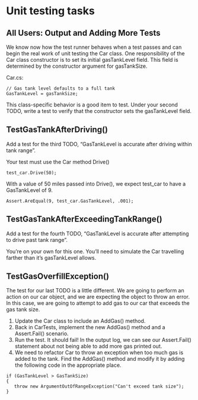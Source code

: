 # Unit testing tasks

## All Users: Output and Adding More Tests
We know now how the test runner behaves when a test passes and can begin the real work of unit testing the Car class. One responsibility of the Car class constructor is to set its initial gasTankLevel field. This field is determined by the constructor argument for gasTankSize.

Car.cs:
```
// Gas tank level defaults to a full tank
GasTankLevel = gasTankSize;
```

This class-specific behavior is a good item to test. Under your second TODO, write a test to verify that the constructor sets the gasTankLevel field.

## TestGasTankAfterDriving()
Add a test for the third TODO, “GasTankLevel is accurate after driving within tank range”.

Your test must use the Car method Drive()

`test_car.Drive(50);`

With a value of 50 miles passed into Drive(), we expect test_car to have a GasTankLevel of 9.

`Assert.AreEqual(9, test_car.GasTankLevel, .001);`

## TestGasTankAfterExceedingTankRange()
Add a test for the fourth TODO, “GasTankLevel is accurate after attempting to drive past tank range”.

You’re on your own for this one. You’ll need to simulate the Car travelling farther than it’s gasTankLevel allows.

## TestGasOverfillException()
The test for our last TODO is a little different. We are going to perform an action on our car object, and we are expecting the object to throw an error. In this case, we are going to attempt to add gas to our car that exceeds the gas tank size.

1. Update the Car class to include an AddGas() method.
2. Back in CarTests, implement the new AddGas() method and a Assert.Fail() scenario.
3. Run the test. It should fail! In the output log, we can see our Assert.Fail() statement about not being able to add more gas printed out.
4. We need to refactor Car to throw an exception when too much gas is added to the tank. Find the AddGas() method and modify it by adding the following code in the appropriate place.

```
if (GasTankLevel > GasTankSize)
{
   throw new ArgumentOutOfRangeException("Can't exceed tank size");
}
```
